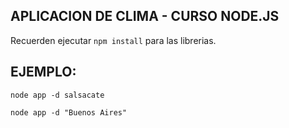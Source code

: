 ## APLICACION DE CLIMA - CURSO NODE.JS

Recuerden ejecutar ```npm install``` para las librerias.

## EJEMPLO:
```
node app -d salsacate

node app -d "Buenos Aires"
```
